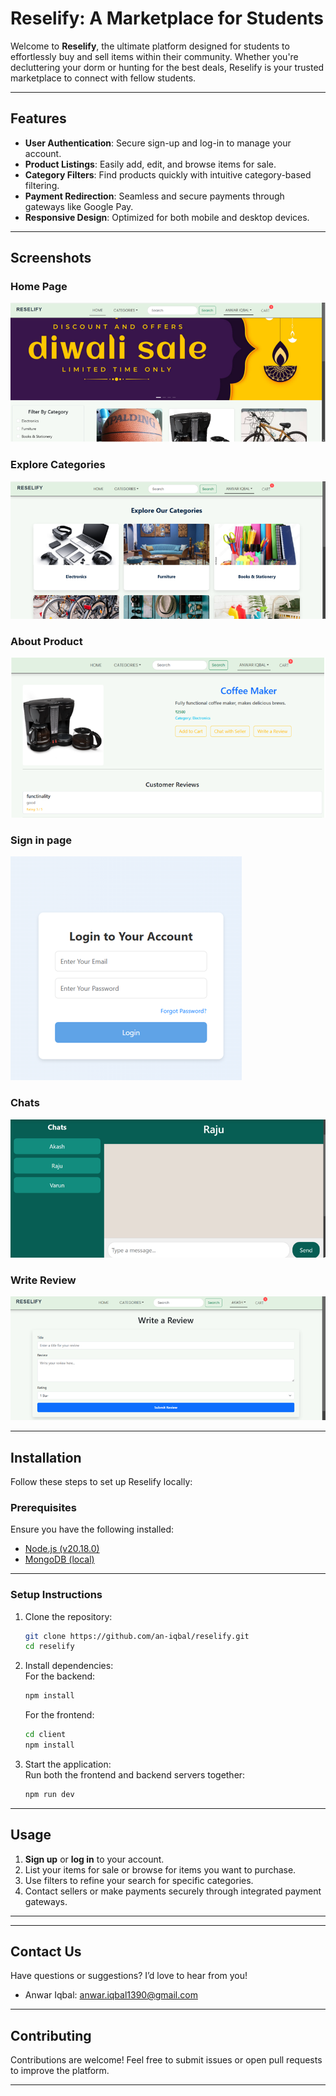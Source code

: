 # Reselify: A Marketplace for Students  

Welcome to **Reselify**, the ultimate platform designed for students to effortlessly buy and sell items within their community. Whether you're decluttering your dorm or hunting for the best deals, Reselify is your trusted marketplace to connect with fellow students.  

---

##  Features  

-  **User Authentication**: Secure sign-up and log-in to manage your account.  
-  **Product Listings**: Easily add, edit, and browse items for sale.  
-  **Category Filters**: Find products quickly with intuitive category-based filtering.  
-  **Payment Redirection**: Seamless and secure payments through gateways like Google Pay.  
-  **Responsive Design**: Optimized for both mobile and desktop devices.  

---

##  Screenshots

###  Home Page
![Home Page](Screenshots/Homepage.png)

###  Explore Categories
![Explore Categories](Screenshots/ExploreCategories.png)

###  About Product
![About Product](Screenshots/AboutProduct.png)

###  Sign in page
![Sign in page](Screenshots/Signin.png)

###  Chats
![Chats](Screenshots/Chats.png)

###  Write Review
![Write Review](Screenshots/Review.png)

---

##  Installation  

Follow these steps to set up Reselify locally:  

###  Prerequisites  

Ensure you have the following installed:  

- [Node.js (v20.18.0)](https://nodejs.org/)  
- [MongoDB (local)](https://www.mongodb.com/docs/manual/installation/)  

---

###  Setup Instructions  

1. Clone the repository:  
   ```bash  
   git clone https://github.com/an-iqbal/reselify.git  
   cd reselify  
   ```  

2. Install dependencies:  
   For the backend:  
   ```bash  
   npm install  
   ```  
   For the frontend:  
   ```bash  
   cd client  
   npm install  
   ```  

3. Start the application:  
   Run both the frontend and backend servers together:  
   ```bash  
   npm run dev  
   ```  

---

##  Usage 

1. **Sign up** or **log in** to your account.  
2. List your items for sale or browse for items you want to purchase.  
3. Use filters to refine your search for specific categories.  
4. Contact sellers or make payments securely through integrated payment gateways.  

---

---

##  Contact Us  

Have questions or suggestions? I’d love to hear from you!  

-  Anwar Iqbal: [anwar.iqbal1390@gmail.com](mailto:anwar.iqbal1390@gmail.com)  

---

##  Contributing  

Contributions are welcome! Feel free to submit issues or open pull requests to improve the platform.  

---
